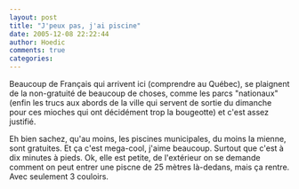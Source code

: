 ```yaml
---
layout: post
title: "J'peux pas, j'ai piscine"
date: 2005-12-08 22:22:44
author: Hoedic
comments: true
categories: 
---
```



Beaucoup de Français qui arrivent ici (comprendre au Québec), se plaignent de la non-gratuité de beaucoup de choses, comme les parcs "nationaux" (enfin les trucs aux abords de la ville qui servent de sortie du dimanche pour ces mioches qui ont décidément trop la bougeotte) et c'est assez justifié.

Eh bien sachez, qu'au moins, les piscines municipales, du moins la mienne, sont gratuites. Et ça c'est mega-cool, j'aime beaucoup. Surtout que c'est à dix minutes à pieds. Ok, elle est petite, de l'extérieur on se demande comment on peut entrer une piscne de 25 mètres  là-dedans, mais ça rentre. Avec seulement 3 couloirs.